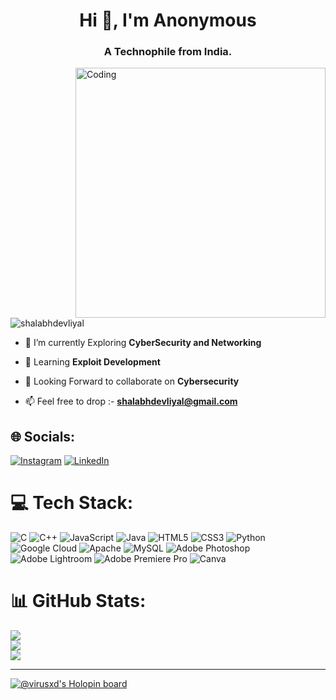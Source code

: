 <h1 align="center">Hi 👋, I'm Anonymous</h1>
<h3 align="center">A Technophile from India.</h3>
<img align="right" alt="Coding" width="400" src="https://i.pinimg.com/originals/d1/0c/3d/d10c3d213be6893235d97ae768db8c07.gif">

<p align="left"> <img src="https://komarev.com/ghpvc/?username=shalabhdevliyal&label=Profile%20views&color=0e75b6&style=flat" alt="shalabhdevliyal" /> </p>

- 🔭 I’m currently Exploring **CyberSecurity and Networking**

- 🌱 Learning **Exploit Development**

- 👯 Looking Forward to collaborate on **Cybersecurity**

- 📫 Feel free to drop :- **shalabhdevliyal@gmail.com**


## 🌐 Socials:
[![Instagram](https://img.shields.io/badge/Instagram-%23E4405F.svg?logo=Instagram&logoColor=white)](https://instagram.com/@real_life_god_911) 
[![LinkedIn](https://img.shields.io/badge/LinkedIn-%230077B5.svg?logo=linkedin&logoColor=white)](https://www.linkedin.com/in/shalabh-devliyal-46bb811b9) 

# 💻 Tech Stack:
![C](https://img.shields.io/badge/c-%2300599C.svg?style=for-the-badge&logo=c&logoColor=white) ![C++](https://img.shields.io/badge/c++-%2300599C.svg?style=for-the-badge&logo=c%2B%2B&logoColor=white) ![JavaScript](https://img.shields.io/badge/javascript-%23323330.svg?style=for-the-badge&logo=javascript&logoColor=%23F7DF1E) ![Java](https://img.shields.io/badge/java-%23ED8B00.svg?style=for-the-badge&logo=java&logoColor=white) ![HTML5](https://img.shields.io/badge/html5-%23E34F26.svg?style=for-the-badge&logo=html5&logoColor=white) ![CSS3](https://img.shields.io/badge/css3-%231572B6.svg?style=for-the-badge&logo=css3&logoColor=white) ![Python](https://img.shields.io/badge/python-3670A0?style=for-the-badge&logo=python&logoColor=ffdd54) ![Google Cloud](https://img.shields.io/badge/Google%20Cloud-%234285F4.svg?style=for-the-badge&logo=google-cloud&logoColor=white) ![Apache](https://img.shields.io/badge/apache-%23D42029.svg?style=for-the-badge&logo=apache&logoColor=white) ![MySQL](https://img.shields.io/badge/mysql-%2300f.svg?style=for-the-badge&logo=mysql&logoColor=white) ![Adobe Photoshop](https://img.shields.io/badge/adobephotoshop-%2331A8FF.svg?style=for-the-badge&logo=adobephotoshop&logoColor=white) ![Adobe Lightroom](https://img.shields.io/badge/Adobe%20Lightroom-31A8FF.svg?style=for-the-badge&logo=Adobe%20Lightroom&logoColor=white) ![Adobe Premiere Pro](https://img.shields.io/badge/Adobe%20Premiere%20Pro-9999FF.svg?style=for-the-badge&logo=Adobe%20Premiere%20Pro&logoColor=white) ![Canva](https://img.shields.io/badge/Canva-%2300C4CC.svg?style=for-the-badge&logo=Canva&logoColor=white)
# 📊 GitHub Stats:
![](https://github-readme-stats.vercel.app/api?username=shalabhdevliyal&theme=light&hide_border=true&include_all_commits=true&count_private=true)<br/>
![](https://github-readme-streak-stats.herokuapp.com/?user=shalabhdevliyal&theme=light&hide_border=true)<br/>
![](https://github-readme-stats.vercel.app/api/top-langs/?username=shalabhdevliyal&theme=light&hide_border=true&include_all_commits=true&count_private=true&layout=compact)

---


[![@virusxd's Holopin board](https://holopin.me/virusxd)](https://holopin.io/@virusxd)
